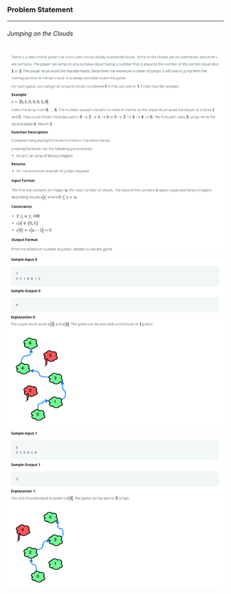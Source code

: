### Problem Statement

---

###### Jumping on the Clouds

![](./que1.png)
![](./que2.png)
![](./que3.png)

